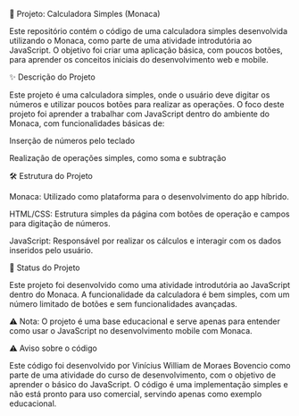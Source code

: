 📱 Projeto: Calculadora Simples (Monaca)

Este repositório contém o código de uma calculadora simples desenvolvida utilizando o Monaca, como parte de uma atividade introdutória ao JavaScript. O objetivo foi criar uma aplicação básica, com poucos botões, para aprender os conceitos iniciais do desenvolvimento web e mobile.


✨ Descrição do Projeto

Este projeto é uma calculadora simples, onde o usuário deve digitar os números e utilizar poucos botões para realizar as operações. O foco deste projeto foi aprender a trabalhar com JavaScript dentro do ambiente do Monaca, com funcionalidades básicas de:

Inserção de números pelo teclado

Realização de operações simples, como soma e subtração


🛠️ Estrutura do Projeto

Monaca: Utilizado como plataforma para o desenvolvimento do app híbrido.

HTML/CSS: Estrutura simples da página com botões de operação e campos para digitação de números.

JavaScript: Responsável por realizar os cálculos e interagir com os dados inseridos pelo usuário.


🚀 Status do Projeto

Este projeto foi desenvolvido como uma atividade introdutória ao JavaScript dentro do Monaca. A funcionalidade da calculadora é bem simples, com um número limitado de botões e sem funcionalidades avançadas.

⚠️ Nota: O projeto é uma base educacional e serve apenas para entender como usar o JavaScript no desenvolvimento mobile com Monaca.


⚠️ Aviso sobre o código

Este código foi desenvolvido por Vinícius William de Moraes Bovencio como parte de uma atividade do curso de desenvolvimento, com o objetivo de aprender o básico do JavaScript. O código é uma implementação simples e não está pronto para uso comercial, servindo apenas como exemplo educacional.
